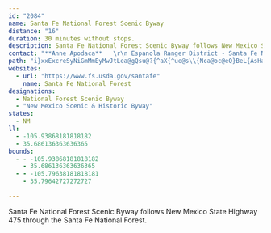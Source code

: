 ```yaml
---
id: "2084"
name: Santa Fe National Forest Scenic Byway
distance: "16"
duration: 30 minutes without stops.
description: Santa Fe National Forest Scenic Byway follows New Mexico State Highway 475 through the Santa Fe National Forest.
contact: "**Anne Apodaca**   \r\n Espanola Ranger District - Santa Fe National Forest   \r\n 505-753-7331   \r\n [Send E-mail](mailto:aapodaca@fs.fed.us)  "
path: "i}xxExcreSyNiGmMmEyMwJtLea@gQsu@?{^aX{^ue@s\\{Nca@oc@eQ}BeL{AsHaXwU}g@rLuLyEpCmSkJuu@hA{^iAq\\{E_OpCo\\zEwe@aHaq@nCmc@iZiZ_aAuLs\\cHqCsL}NqCxEgQwUiJgQkJmS??mJ}NyEiAiZbHeQ?mJ_XfAaX{NyEjJaXqCkJ`H{EeQaq@eQ}NdQwUiZwUmJkJ{NfZiZ"
websites:
  - url: "https://www.fs.usda.gov/santafe"
    name: Santa Fe National Forest
designations:
  - National Forest Scenic Byway
  - "New Mexico Scenic & Historic Byway"
states:
  - NM
ll:
  - -105.93868181818182
  - 35.686136363636365
bounds:
  - - -105.93868181818182
    - 35.686136363636365
  - - -105.79638181818181
    - 35.79642727272727

---
```


Santa Fe National Forest Scenic Byway follows New Mexico State Highway 475 through the Santa Fe National Forest.
